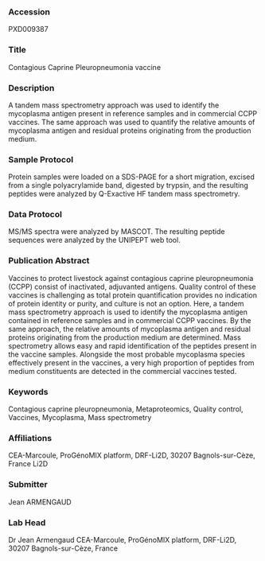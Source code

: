 ### Accession
PXD009387

### Title
Contagious Caprine Pleuropneumonia vaccine

### Description
A tandem mass spectrometry approach was used to identify the mycoplasma antigen present in reference samples and in commercial CCPP vaccines. The same approach was used to quantify the relative amounts of mycoplasma antigen and residual proteins originating from the production medium.

### Sample Protocol
Protein samples were loaded on a SDS-PAGE for a short migration, excised from a single polyacrylamide band, digested by trypsin, and the resulting peptides were analyzed by Q-Exactive HF tandem mass spectrometry.

### Data Protocol
MS/MS spectra were analyzed by MASCOT. The resulting peptide sequences were analyzed by the UNIPEPT web tool.

### Publication Abstract
Vaccines to protect livestock against contagious caprine pleuropneumonia (CCPP) consist of inactivated, adjuvanted antigens. Quality control of these vaccines is challenging as total protein quantification provides no indication of protein identity or purity, and culture is not an option. Here, a tandem mass spectrometry approach is used to identify the mycoplasma antigen contained in reference samples and in commercial CCPP vaccines. By the same approach, the relative amounts of mycoplasma antigen and residual proteins originating from the production medium are determined. Mass spectrometry allows easy and rapid identification of the peptides present in the vaccine samples. Alongside the most probable mycoplasma species effectively present in the vaccines, a very high proportion of peptides from medium constituents are detected in the commercial vaccines tested.

### Keywords
Contagious caprine pleuropneumonia, Metaproteomics, Quality control, Vaccines, Mycoplasma, Mass spectrometry

### Affiliations
CEA-Marcoule, ProGénoMIX platform, DRF-Li2D, 30207 Bagnols-sur-Cèze, France
Li2D

### Submitter
Jean ARMENGAUD

### Lab Head
Dr Jean Armengaud
CEA-Marcoule, ProGénoMIX platform, DRF-Li2D, 30207 Bagnols-sur-Cèze, France



